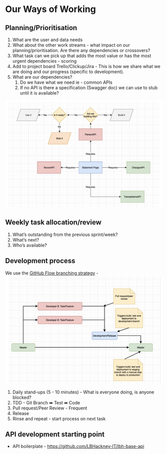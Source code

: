 # Our Ways of Working

## Planning/Prioritisation

1. What are the  user and data needs
2. What about the other work streams - what impact on our planning/prioritisation. Are there any dependencies or crossovers?
3. What task can we pick up that adds the most value or has the most urgent dependencies - scoring
4. Add to project board Trello/Clickup/Jira - This is how we share what we are doing and our progress (specific to development).
5. What are our dependencies?
    1. Do we have what we need ie - common APIs
    2. If no API is there a specification (Swagger doc) we can use to stub until it is available?

![API](./img/ways1.png)

## Weekly task allocation/review

1. What’s outstanding from the previous sprint/week?
2. What’s next?
3. Who’s available?

## Development process

We use the [GitHub Flow branching strategy](../api-playbook/DevOps%20practices/branching_strategies/#gitflow) -
![API](./img/ways2.png)

1. Daily stand-ups  (5 - 10 minutes) - What is everyone doing, is anyone blocked?
2. TDD - Git Branch ➡ Test ➡ Code
3. Pull request/Peer Review - Frequent
4. Release
5. Rinse and repeat - start process on next task

## API development starting point

- API boilerplate - https://github.com/LBHackney-IT/lbh-base-api
